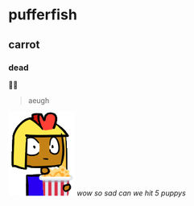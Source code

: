 # pufferfish
## carrot
### dead
:carrot::blowfish:
> aeugh




![imperius_popcorn.png](imperius_popcorn.png)
*wow so sad can we hit 5 puppys*
